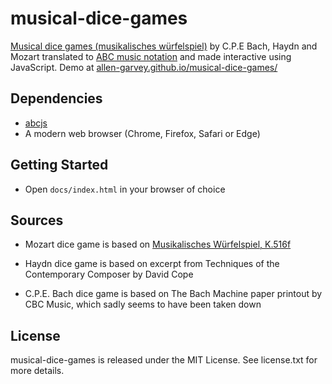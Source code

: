 # musical-dice-games

[Musical dice games (musikalisches würfelspiel)](https://en.wikipedia.org/wiki/Musikalisches_W%C3%BCrfelspiel) by C.P.E Bach, Haydn and Mozart translated to [ABC music notation](https://en.wikipedia.org/wiki/ABC_notation) and made interactive using JavaScript. Demo at [allen-garvey.github.io/musical-dice-games/](https://allen-garvey.github.io/musical-dice-games/)

## Dependencies

* [abcjs](https://github.com/paulrosen/abcjs)
* A modern web browser (Chrome, Firefox, Safari or Edge)

## Getting Started

* Open `docs/index.html` in your browser of choice

## Sources

* Mozart dice game is based on [Musikalisches Würfelspiel, K.516f](https://imslp.org/wiki/Musikalisches_W%C3%BCrfelspiel,_K.516f_(Mozart,_Wolfgang_Amadeus))

* Haydn dice game is based on excerpt from Techniques of the Contemporary Composer by David Cope

* C.P.E. Bach dice game is based on The Bach Machine paper printout by CBC Music, which sadly seems to have been taken down

## License

musical-dice-games is released under the MIT License. See license.txt for more details.